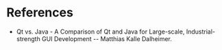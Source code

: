 References
==========

- Qt vs. Java - A Comparison of Qt and Java for Large-scale, Industrial-strength GUI Development -- Matthias Kalle Dalheimer.
